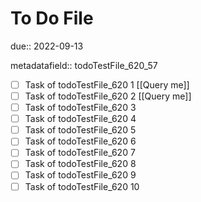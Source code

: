 # To Do File

due:: 2022-09-13

metadatafield:: todoTestFile_620_57

- [ ] Task of todoTestFile_620 1 [[Query me]]
- [ ] Task of todoTestFile_620 2 [[Query me]]
- [ ] Task of todoTestFile_620 3
- [ ] Task of todoTestFile_620 4
- [ ] Task of todoTestFile_620 5
- [ ] Task of todoTestFile_620 6
- [ ] Task of todoTestFile_620 7
- [ ] Task of todoTestFile_620 8
- [ ] Task of todoTestFile_620 9
- [ ] Task of todoTestFile_620 10